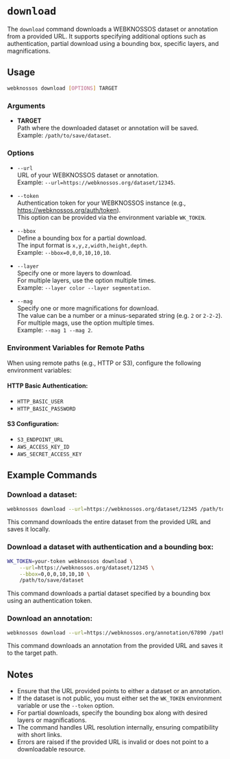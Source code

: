 # `download`

The `download` command downloads a WEBKNOSSOS dataset or annotation from a provided URL. It supports specifying additional options such as authentication, partial download using a bounding box, specific layers, and magnifications.

## Usage

```bash
webknossos download [OPTIONS] TARGET
```

### Arguments

- **TARGET**  
    Path where the downloaded dataset or annotation will be saved.  
    Example: `/path/to/save/dataset`.

### Options

- `--url`  
    URL of your WEBKNOSSOS dataset or annotation.  
    Example: `--url=https://webknossos.org/dataset/12345`.

- `--token`  
    Authentication token for your WEBKNOSSOS instance (e.g., https://webknossos.org/auth/token).  
    This option can be provided via the environment variable `WK_TOKEN`.

- `--bbox`  
    Define a bounding box for a partial download.  
    The input format is `x,y,z,width,height,depth`.  
    Example: `--bbox=0,0,0,10,10,10`.

- `--layer`  
    Specify one or more layers to download.  
    For multiple layers, use the option multiple times.  
    Example: `--layer color --layer segmentation`.

- `--mag`  
    Specify one or more magnifications for download.  
    The value can be a number or a minus-separated string (e.g. `2` or `2-2-2`).  
    For multiple mags, use the option multiple times.  
    Example: `--mag 1 --mag 2`.

### Environment Variables for Remote Paths

When using remote paths (e.g., HTTP or S3), configure the following environment variables:

#### HTTP Basic Authentication:
- `HTTP_BASIC_USER`  
- `HTTP_BASIC_PASSWORD`

#### S3 Configuration:
- `S3_ENDPOINT_URL`  
- `AWS_ACCESS_KEY_ID`  
- `AWS_SECRET_ACCESS_KEY`

## Example Commands

### Download a dataset:
```bash
webknossos download --url=https://webknossos.org/dataset/12345 /path/to/save/dataset
```
This command downloads the entire dataset from the provided URL and saves it locally.

### Download a dataset with authentication and a bounding box:
```bash
WK_TOKEN=your-token webknossos download \
    --url=https://webknossos.org/dataset/12345 \
    --bbox=0,0,0,10,10,10 \
    /path/to/save/dataset
```
This command downloads a partial dataset specified by a bounding box using an authentication token.

### Download an annotation:
```bash
webknossos download --url=https://webknossos.org/annotation/67890 /path/to/save/annotation
```
This command downloads an annotation from the provided URL and saves it to the target path.

## Notes

- Ensure that the URL provided points to either a dataset or an annotation.
- If the dataset is not public, you must either set the `WK_TOKEN` environment variable or use the `--token` option.
- For partial downloads, specify the bounding box along with desired layers or magnifications.
- The command handles URL resolution internally, ensuring compatibility with short links.
- Errors are raised if the provided URL is invalid or does not point to a downloadable resource.